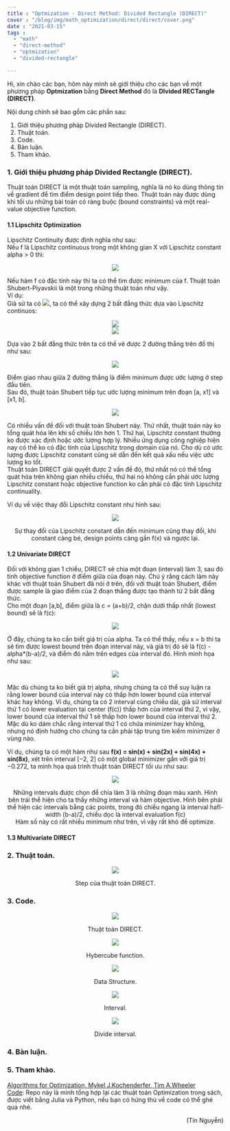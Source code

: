 ```yaml
---
title : "Optmization - Direct Method: Divided Rectangle (DIRECT)"
cover : "/blog/img/math_optimization/direct/direct/cover.png"
date : "2021-03-15"
tags : 
  - "math"
  - "direct-method"
  - "optmization"
  - "divided-rectangle"

---
```


Hi, xin chào các bạn, hôm này mình sẽ giới thiệu cho các bạn về một phương pháp <b>Optmization</b> bằng <b>Direct Method</b> đó là <b>DIvided RECTangle (DIRECT)</b>.

Nội dung chính sẽ bao gồm các phần sau: <br/>

1. Giới thiệu phương pháp Divided Rectangle (DIRECT).
2. Thuật toán.
3. Code.
4. Bàn luận.
5. Tham khảo.



### 1. Giới thiệu phương pháp Divided Rectangle (DIRECT).
Thuật toán DIRECT là một thuật toán sampling, nghĩa là nó ko dùng thông tin về gradient để tìm điểm design point tiếp theo. Thuật toán này được dùng khi tối ưu những bài toán có ràng buộc (bound constraints) và một real-value objective function.

#### 1.1 Lipschitz Optimization
Lipschitz Continuity được định nghĩa như sau:<br/>
Nếu f là Lipschitz continuous trong một không gian X với Lipschitz constant alpha > 0 thì: <br/>
<p align="center">
  <img src="https://render.githubusercontent.com/render/math?math=|f(x)-f(x^{'})| \leq \alpha|x-x^{'}| \forall x, x^{'} \in X">
</p>
Nếu hàm f có đặc tính này thì ta có thể tìm được minimum của f. Thuật toán Shubert-Piyavskii là một trong những thuật toán như vậy.<br/>
Ví dụ: <br/>
Giả sử ta có <img src="https://render.githubusercontent.com/render/math?math=M = [a,b] \subset R^{1}">, ta có thể xây dựng 2 bất đẳng thức dựa vào Lipschitz continuos:<br/>
 <p align="center">
  <img src="https://render.githubusercontent.com/render/math?math=f(x) \geq f(a) - \alpha(x-a)"><br/>
  <img src="https://render.githubusercontent.com/render/math?math=f(x) \geq f(b) %2B \alpha(x-b)">
</p>
Dựa vào 2 bất đẳng thức trên ta có thể vẽ được 2 đường thẳng trên đồ thị như sau: <br/>
<p align="center">
  <img src="https://github.com/ngthanhtin/blog/blob/master/static/img/math_optimization/direct/direct/shubert.png?raw=true">
</p>
Điểm giao nhau giữa 2 đường thẳng là điểm minimum được ước lượng ở step đầu tiên.<br/>
Sau đó, thuật toán Shubert tiếp tục ước lượng minimum trên đoạn [a, x1] và [x1, b].
<p align="center">
  <img src="https://github.com/ngthanhtin/blog/blob/master/static/img/math_optimization/direct/direct/shubert_iteration.png?raw=true">
</p>

Có nhiều vấn đề đối với thuật toán Shubert này. Thứ nhất, thuật toán này ko tổng quát hóa lên khi số chiều lớn hơn 1. Thứ hai, Lipschitz constant thường ko được xác định hoặc ước lượng hợp lý. Nhiều ứng dụng công nghiệp hiện nay có thể ko có đặc tính của Lipschitz trong domain của nó. Cho dù có ước lượng được Lipschitz constant cũng sẽ dẫn đến kết quả xấu nếu việc ước lượng ko tốt.<br/>
Thuật toán DIRECT giải quyết được 2 vấn đề đó, thứ nhất nó có thể tổng quát hóa trên không gian nhiều chiều, thứ hai nó không cần phải ước lượng Lipschitz constant hoặc objective function ko cần phải có đặc tính Lipschitz continuality.

Ví dụ về việc thay đổi Lipschitz constant như hình sau:
<p align="center">
  <img src="https://github.com/ngthanhtin/blog/blob/master/static/img/math_optimization/direct/direct/lipschitz_constant.png?raw=true">
</p>
<div style="text-align: center">Sự thay đổi của Lipschitz constant dẫn đến minimum cũng thay đổi, khi constant càng bé, design points càng gần f(x) và ngược lại.</div>

#### 1.2 Univariate DIRECT
Đối với không gian 1 chiều, DIRECT sẽ chia một đoạn (interval) làm 3, sau đó tính objective function ở điểm giữa của đoạn này. Chú ý rằng cách làm này khác với thuật toán Shubert đã nói ở trên, đối với thuật toán Shubert, điểm được sample là giao điểm của 2 đoạn thẳng được tạo thành từ 2 bất đẳng thức. <br/>
Cho một đoạn [a,b], điểm giữa là c = (a+b)/2, chặn dưới thấp nhất (lowest bound) sẽ là f(c):<br/>
<p align="center">
  <img src="https://render.githubusercontent.com/render/math?math=f(x) \geq f(c) - \alpha|x-c|">
</p>
Ở đây, chúng ta ko cần biết giá trị của alpha. Ta có thể thấy, nếu x = b thì ta sẽ tìm được lowest bound trên đoạn interval này, và giá trị đó sẽ là f(c) - alpha*(b-a)/2, và điểm đó nằm trên edges của interval đó. Hình minh họa như sau: <br/>
<p align="center">
  <img src="https://github.com/ngthanhtin/blog/blob/master/static/img/math_optimization/direct/direct/univariate_lowest_bound.jpg?raw=true">
</p>
Mặc dù chúng ta ko biết giá trị alpha, nhưng chúng ta có thể suy luận ra rằng lower bound của interval này có thấp hơn lower bound của interval khác hay không. Ví dụ, chúng ta có 2 interval cùng chiều dài, giả sử interval thứ 1 có lower evaluation tại center (f(c)) thấp hơn của interval thứ 2, vì vậy, lower bound của interval thứ 1 sẽ thấp hơn lower bound của interval thứ 2. Mặc dù ko dám chắc rằng interval thứ 1 có chứa minimizer hay không, nhưng nó định hướng cho chúng ta cần phải tập trung tìm kiếm minimizer ở vùng nào.

Ví dụ, chúng ta có một hàm như sau <b>f(x) = sin(x) + sin(2x) + sin(4x) + sin(8x)</b>, xét trên interval [−2, 2] có một global minimizer gần với giá trị −0.272, ta minh họa quá trình thuật toán DIRECT tối ưu như sau:<br/>
<p align="center">
  <img src="https://github.com/ngthanhtin/blog/blob/master/static/img/math_optimization/direct/direct/univariate_example.png?raw=true">
</p>
<div style="text-align: center">Những intervals được chọn để chia làm 3 là những đoạn màu xanh. Hình bên trái thể hiện cho ta thấy những interval và hàm objective. Hình bên phải thể hiện các intervals bằng các points, trong đó chiều ngang là interval hafl-width (b-a)/2, chiều dọc là interval evaluation f(c)</div>
<div style="text-align: center">Hàm số này có rất nhiều minimum như trên, vì vậy rất khó để optimize.</div>

#### 1.3 Multivariate DIRECT

### 2. Thuật toán.
<p align="center">
  <img src="https://github.com/ngthanhtin/blog/blob/master/static/img/math_optimization/direct/direct/flow_code.png?raw=true">
</p>
<div style="text-align: center">Step của thuật toán DIRECT.</div>

### 3. Code.
<p align="center">
  <img src="https://github.com/ngthanhtin/blog/blob/master/static/img/math_optimization/direct/direct/main_code.png?raw=true">
</p>
<div style="text-align: center">Thuật toán DIRECT.</div>

<p align="center">
  <img src="https://github.com/ngthanhtin/blog/blob/master/static/img/math_optimization/direct/direct/hybercube.png?raw=true">
</p>
<div style="text-align: center">Hybercube function.</div>

<p align="center">
  <img src="https://github.com/ngthanhtin/blog/blob/master/static/img/math_optimization/direct/direct/data_structure.png?raw=true">
</p>
<div style="text-align: center">Data Structure.</div>

<p align="center">
  <img src="https://github.com/ngthanhtin/blog/blob/master/static/img/math_optimization/direct/direct/opt_interval.png?raw=true">
</p>
<div style="text-align: center">Interval.</div>

<p align="center">
  <img src="https://github.com/ngthanhtin/blog/blob/master/static/img/math_optimization/direct/direct/divide.png?raw=true">
</p>
<div style="text-align: center">Divide interval.</div>


### 4. Bàn luận.



### 5. Tham khảo.
[Algorithms for Optimization, Mykel J.Kochenderfer, Tim A.Wheeler]()<br/>
[Code](https://github.com/ngthanhtin/optimization_algorithm): Repo này là mình tổng hợp lại các thuật toán Optimization trong sách, được viết bằng Julia và Python, nếu bạn có hứng thú về code có thể ghé qua nhé.<br/>

<div style="text-align: right"> (Tín Nguyễn) </div>
